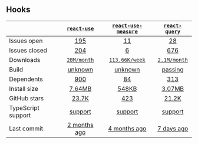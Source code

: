 ## Hooks
|   | [`react-use`][b0] | [`react-use-measure`][r0] | [`react-query`][n0] |
|---|:---:|:---:|:----:|
| Issues open           | [195][IO1] | [11][IO2] | [28][IO3] |
| Issues closed         | [204][IC1] | [6][IC2] | [676][IC3] |
| Downloads             | [`28M/month`][DL1] | [`113.66K/week`][DL2] | [`2.1M/month`][DL3] |
| Build                 | [unknown][bd1] | [unknown][bd2] | [passing][bd3] |
| Dependents            | [900][dep1] | [84][dep2] | [313][dep3] |
| Install size          | [7.64MB][IS1] | [548KB][IS2] | [3.07MB][IS3] |
| GitHub stars          | [23.7K][stars1] | [423][stars2] | [21.2K][stars3] |
| TypeScript support    | [support][TS1] | [support][TS2] | [support][TS3] |
| Last commit           | [2 months ago][commits1] | [4 months ago][commits2] | [7 days ago][commits3] |

[b0]: https://github.com/streamich/react-use
[r0]: https://github.com/pmndrs/react-use-measure
[n0]: https://github.com/tannerlinsley/react-query

[IO1]: https://github.com/streamich/react-use/issues
[IO2]: https://github.com/pmndrs/react-use-measure/issues
[IO3]: https://github.com/tannerlinsley/react-query/issues
[IC1]: https://github.com/streamich/react-use/issues
[IC2]: https://github.com/pmndrs/react-use-measure/issues
[IC3]: https://github.com/tannerlinsley/react-query/issues

[DL1]: https://www.npmjs.com/package/react-use
[DL2]: https://www.npmjs.com/package/react-use-measure
[DL3]: https://www.npmjs.com/package/react-query

[cover2]: https://coveralls.io/github/securingsincity/react-ace

[bd1]: https://travis-ci.org/github/streamich/react-use
[bd2]: https://travis-ci.org/github/pmndrs/react-use-measure
[bd3]: https://travis-ci.org/github/tannerlinsley/react-query

[bug1]: https://github.com/react-grid-layout/react-grid-layout/issues
[bug2]: https://github.com/angular/flex-layout/issues?page=1&q=is%3Aissue+is%3Aopen
[bug3]: https://github.com/jbaysolutions/vue-grid-layout/issues

[dep1]: https://www.npmjs.com/package/react-use
[dep2]: https://www.npmjs.com/package/react-use-measure
[dep3]: https://www.npmjs.com/package/react-query

[IS1]: https://packagephobia.com/result?p=react-use
[IS2]: https://packagephobia.com/result?p=react-use-measure
[IS3]: https://packagephobia.com/result?p=react-query

[stars1]: https://github.com/streamich/react-use/stargazers
[stars2]: https://github.com/pmndrs/react-use-measure/stargazers
[stars3]: https://github.com/tannerlinsley/react-query/stargazers

[TS1]: https://github.com/streamich/react-use/search?l=typescript
[TS2]: https://github.com/pmndrs/react-use-measure/search?l=typescript
[TS3]: https://github.com/tannerlinsley/react-query/search?l=typescript

[commits1]: https://github.com/streamich/react-use/commits
[commits2]: https://github.com/pmndrs/react-use-measure/commits
[commits3]: https://github.com/tannerlinsley/react-query/commits



